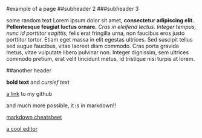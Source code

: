 #example of a page
##subheader 2
###subheader 3

some random text
Lorem ipsum dolor sit amet, **consectetur adipiscing elit. Pellentesque feugiat luctus ornare.** *Cras in eleifend lectus. Integer tempus, nunc id porttitor sagittis,* felis erat fringilla urna, non faucibus eros justo porttitor tortor. Etiam eget massa in elit egestas ultrices. Sed suscipit tellus sed augue faucibus, vitae laoreet diam commodo. Cras porta gravida metus, vitae vulputate libero pulvinar non. Integer dignissim, sem ultrices commodo pretium, erat velit tincidunt metus, id tristique nisi turpis at lorem.

##another header

**bold text** and *cursief text*

[a link](https://github.com/SilBoydens) to my github

and much more possible, it is in markdown!!

[markdown cheatsheet](https://github.com/adam-p/markdown-here/wiki/Markdown-Cheatsheet)

[a cool editor](https://stackedit.io/editor#)